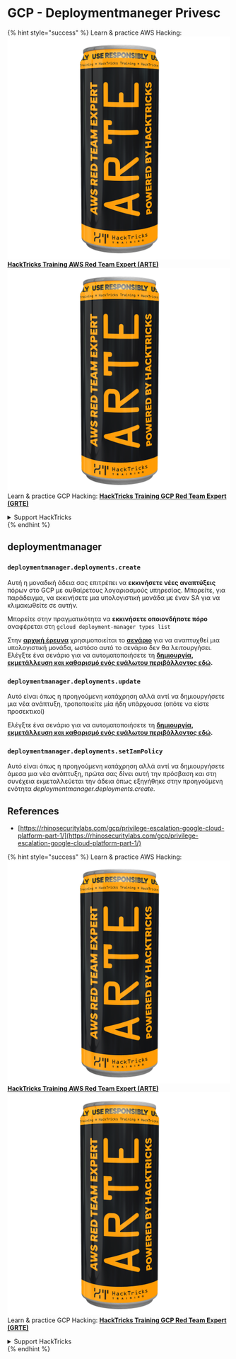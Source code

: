# GCP - Deploymentmaneger Privesc

{% hint style="success" %}
Learn & practice AWS Hacking:<img src="../../../.gitbook/assets/image (1) (1) (1).png" alt="" data-size="line">[**HackTricks Training AWS Red Team Expert (ARTE)**](https://training.hacktricks.xyz/courses/arte)<img src="../../../.gitbook/assets/image (1) (1) (1).png" alt="" data-size="line">\
Learn & practice GCP Hacking: <img src="../../../.gitbook/assets/image (2).png" alt="" data-size="line">[**HackTricks Training GCP Red Team Expert (GRTE)**<img src="../../../.gitbook/assets/image (2).png" alt="" data-size="line">](https://training.hacktricks.xyz/courses/grte)

<details>

<summary>Support HackTricks</summary>

* Check the [**subscription plans**](https://github.com/sponsors/carlospolop)!
* **Join the** 💬 [**Discord group**](https://discord.gg/hRep4RUj7f) or the [**telegram group**](https://t.me/peass) or **follow** us on **Twitter** 🐦 [**@hacktricks\_live**](https://twitter.com/hacktricks_live)**.**
* **Share hacking tricks by submitting PRs to the** [**HackTricks**](https://github.com/carlospolop/hacktricks) and [**HackTricks Cloud**](https://github.com/carlospolop/hacktricks-cloud) github repos.

</details>
{% endhint %}

## deploymentmanager

### `deploymentmanager.deployments.create`

Αυτή η μοναδική άδεια σας επιτρέπει να **εκκινήσετε νέες αναπτύξεις** πόρων στο GCP με αυθαίρετους λογαριασμούς υπηρεσίας. Μπορείτε, για παράδειγμα, να εκκινήσετε μια υπολογιστική μονάδα με έναν SA για να κλιμακωθείτε σε αυτήν.

Μπορείτε στην πραγματικότητα να **εκκινήσετε οποιονδήποτε πόρο** αναφέρεται στη `gcloud deployment-manager types list`

Στην [**αρχική έρευνα**](https://rhinosecuritylabs.com/gcp/privilege-escalation-google-cloud-platform-part-1/) χρησιμοποιείται το [**σενάριο**](https://github.com/RhinoSecurityLabs/GCP-IAM-Privilege-Escalation/blob/master/ExploitScripts/deploymentmanager.deployments.create.py) για να αναπτυχθεί μια υπολογιστική μονάδα, ωστόσο αυτό το σενάριο δεν θα λειτουργήσει. Ελέγξτε ένα σενάριο για να αυτοματοποιήσετε τη [**δημιουργία, εκμετάλλευση και καθαρισμό ενός ευάλωτου περιβάλλοντος εδώ**](https://github.com/carlospolop/gcp_privesc_scripts/blob/main/tests/1-deploymentmanager.deployments.create.sh)**.**

### `deploymentmanager.deployments.update`

Αυτό είναι όπως η προηγούμενη κατάχρηση αλλά αντί να δημιουργήσετε μια νέα ανάπτυξη, τροποποιείτε μία ήδη υπάρχουσα (οπότε να είστε προσεκτικοί)

Ελέγξτε ένα σενάριο για να αυτοματοποιήσετε τη [**δημιουργία, εκμετάλλευση και καθαρισμό ενός ευάλωτου περιβάλλοντος εδώ**](https://github.com/carlospolop/gcp_privesc_scripts/blob/main/tests/e-deploymentmanager.deployments.update.sh)**.**

### `deploymentmanager.deployments.setIamPolicy`

Αυτό είναι όπως η προηγούμενη κατάχρηση αλλά αντί να δημιουργήσετε άμεσα μια νέα ανάπτυξη, πρώτα σας δίνει αυτή την πρόσβαση και στη συνέχεια εκμεταλλεύεται την άδεια όπως εξηγήθηκε στην προηγούμενη ενότητα _deploymentmanager.deployments.create_.

## References

* [https://rhinosecuritylabs.com/gcp/privilege-escalation-google-cloud-platform-part-1/](https://rhinosecuritylabs.com/gcp/privilege-escalation-google-cloud-platform-part-1/)

{% hint style="success" %}
Learn & practice AWS Hacking:<img src="../../../.gitbook/assets/image (1) (1) (1).png" alt="" data-size="line">[**HackTricks Training AWS Red Team Expert (ARTE)**](https://training.hacktricks.xyz/courses/arte)<img src="../../../.gitbook/assets/image (1) (1) (1).png" alt="" data-size="line">\
Learn & practice GCP Hacking: <img src="../../../.gitbook/assets/image (2).png" alt="" data-size="line">[**HackTricks Training GCP Red Team Expert (GRTE)**<img src="../../../.gitbook/assets/image (2).png" alt="" data-size="line">](https://training.hacktricks.xyz/courses/grte)

<details>

<summary>Support HackTricks</summary>

* Check the [**subscription plans**](https://github.com/sponsors/carlospolop)!
* **Join the** 💬 [**Discord group**](https://discord.gg/hRep4RUj7f) or the [**telegram group**](https://t.me/peass) or **follow** us on **Twitter** 🐦 [**@hacktricks\_live**](https://twitter.com/hacktricks_live)**.**
* **Share hacking tricks by submitting PRs to the** [**HackTricks**](https://github.com/carlospolop/hacktricks) and [**HackTricks Cloud**](https://github.com/carlospolop/hacktricks-cloud) github repos.

</details>
{% endhint %}
